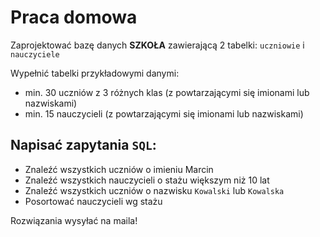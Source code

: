 # Praca domowa

Zaprojektować bazę danych **SZKOŁA** zawierającą 2 tabelki: `uczniowie` i `nauczyciele`

Wypełnić tabelki przykładowymi danymi:
- min. 30 uczniów z 3 różnych klas (z powtarzającymi się imionami lub nazwiskami)
- min. 15 nauczycieli (z powtarzającymi się imionami lub nazwiskami)

## Napisać zapytania `SQL`:
- Znaleźć wszystkich uczniów o imieniu Marcin
- Znaleźć wszystkich nauczycieli o stażu większym niż 10 lat
- Znaleźć wszystkich uczniów o nazwisku `Kowalski` lub `Kowalska`
- Posortować nauczycieli wg stażu

Rozwiązania wysyłać na maila!
